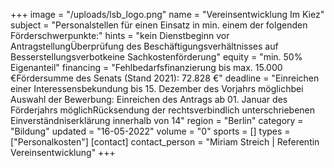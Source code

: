+++
image = "/uploads/lsb_logo.png"
name = "Vereinsentwicklung Im Kiez"
subject = "Personalstellen für einen Einsatz in min. einem der folgenden Förderschwerpunkte:"
hints = "kein Dienstbeginn vor AntragstellungÜberprüfung des Beschäftigungsverhältnisses auf Besserstellungsverbotkeine Sachkostenförderung"
equity = "min. 50% Eigenanteil"
financing = "Fehlbedarfsfinanzierung bis max. 15.000 €Fördersumme des Senats (Stand 2021): 72.828 €"
deadline = "Einreichen einer Interessensbekundung bis 15. Dezember des Vorjahrs möglichbei Auswahl der Bewerbung: Einreichen des Antrags ab 01. Januar des Förderjahrs möglichRücksendung der rechtsverbindlich unterschriebenen Einverständniserklärung innerhalb von 14"
region = "Berlin"
category = "Bildung"
updated = "16-05-2022"
volume = "0"
sports = []
types = ["Personalkosten"]
[contact]
contact_person = "Miriam Streich | Referentin Vereinsentwicklung"
+++